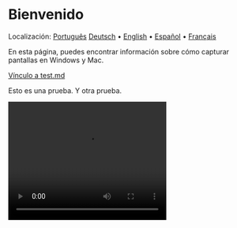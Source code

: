 # Bienvenido
Localización: [Português](https://ewildingli.github.io/Global-Instructor-Guidelines/BP/) [Deutsch](https://ewildingli.github.io/Global-Instructor-Guidelines/DE/) • [English](https://ewildingli.github.io/Global-Instructor-Guidelines/) • [Español](https://ewildingli.github.io/Global-Instructor-Guidelines/ES/) • [Français](https://ewildingli.github.io/Global-Instructor-Guidelines/FR/)

En esta página, puedes encontrar información sobre cómo capturar pantallas en Windows y Mac.

[Vínculo a test.md](https://ewildingli.github.io/Global-Instructor-Guidelines/test.html)

Esto es una prueba. Y otra prueba.

<video width="320" height="240" controls><source src="https://github.com/user-attachments/assets/6fa2e412-0073-41ed-81e4-6a23a32ee3ce" type="video/mp4">Tu navegador no soporta la etiqueta de video.</video>